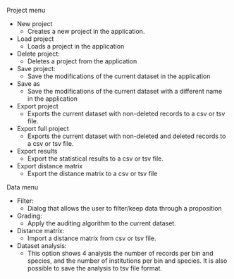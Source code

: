 Project menu
* New project
	* Creates a new project in the application.
* Load project
	* Loads a project in the application
* Delete project:
	* Deletes a project from the application
* Save project:
	* Save the modifications of the current dataset in the application
* Save as
	* Save the modifications of the current dataset with a different name in the application
* Export project
	* Exports the current dataset with non-deleted records to a csv or tsv file.
* Export full project
	* Exports the current dataset with non-deleted and deleted records to a csv or tsv file.
* Export results
	* Export the statistical results to a csv or tsv file.
* Export distance matrix
	* Export the distance matrix to a csv or tsv file

Data menu
* Filter:
	* Dialog that allows the user to filter/keep data through a proposition
* Grading:
	* Apply the auditing algorithm to the current dataset.
* Distance matrix:
	* Import a distance matrix from csv or tsv file.
* Dataset analysis: 
	* This option shows 4 analysis the number of records per bin and species, and the number of institutions per bin and species. It is also possible to save the analysis to tsv file format.